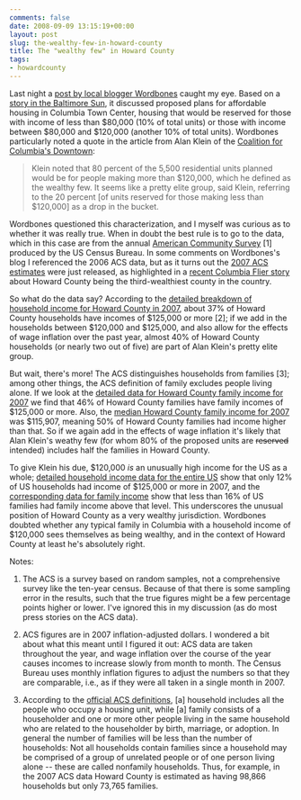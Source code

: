 ```yaml
---
comments: false
date: 2008-09-09 13:15:19+00:00
layout: post
slug: the-wealthy-few-in-howard-county
title: The "wealthy few" in Howard County
tags:
- howardcounty
---
```


Last night a [post by local blogger Wordbones](http://writing-the-wrongs.blogspot.com/2008/09/you-just-cant-make-some-folks-happy.html) caught my eye. Based on a [story in the Baltimore Sun](http://www.baltimoresun.com/news/local/howard/bal-ho.affordable07sep07,0,510826.story), it discussed proposed plans for affordable housing in Columbia Town Center, housing that would be reserved for those with income of less than $80,000 (10% of total units) or those with income between $80,000 and $120,000 (another 10% of total units). Wordbones particularly noted a quote in the article from Alan Klein of the [Coalition for Columbia's Downtown](http://www.coalitionforcolumbiasdowntown.org/):


<blockquote>Klein noted that 80 percent of the 5,500 residential units planned would be for people making more than $120,000, which he defined as the wealthy few. It seems like a pretty elite group, said Klein, referring to the 20 percent [of units reserved for those making less than $120,000] as a drop in the bucket.</blockquote>



Wordbones questioned this characterization, and I myself was curious as to whether it was really true. When in doubt the best rule is to go to the data, which in this case are from the annual [American Community Survey](http://www.census.gov/acs/www/index.html) [1] produced by the US Census Bureau. In some comments on Wordbones's blog I referenced the 2006 ACS data, but as it turns out the [2007 ACS estimates](http://www.census.gov/acs/www/Products/users_guide/2007/index.htm) were just released, as highlighted in a [recent Columbia Flier story](http://www.explorehoward.com/news/11042/howard-remains-states-richest-county/) about Howard County being the third-wealthiest county in the country.

So what do the data say? According to the [detailed breakdown of household income for Howard County in 2007](http://factfinder.census.gov/servlet/DTTable?_bm=y&-context=dt&-ds_name=ACS_2007_1YR_G00_&-mt_name=ACS_2007_1YR_G2000_B19001&-CONTEXT=dt&-tree_id=307&-geo_id=05000US24027&-search_results=01000US&-format=&-_lang=en),  about 37% of Howard County households have incomes of $125,000 or more [2]; if we add in the households between $120,000 and $125,000, and also allow for the effects of wage inflation over the past year, almost 40% of Howard County households (or nearly two out of five) are part of Alan Klein's pretty elite group.

But wait, there's more! The ACS distinguishes households from families [3]; among other things, the ACS definition of family excludes people living alone. If we look at the [detailed data for Howard County family income for 2007](http://factfinder.census.gov/servlet/DTTable?_bm=y&-context=dt&-ds_name=ACS_2007_1YR_G00_&-CONTEXT=dt&-mt_name=ACS_2007_1YR_G2000_B19101&-tree_id=307&-redoLog=false&-geo_id=05000US24027&-search_results=01000US&-format=&-_lang=en) we find that 46% of Howard County families have family incomes of $125,000 or more. Also, the  [median Howard County family income for 2007](http://factfinder.census.gov/servlet/DTTable?_bm=y&-context=dt&-ds_name=ACS_2007_1YR_G00_&-mt_name=ACS_2007_1YR_G2000_B19113&-CONTEXT=dt&-tree_id=307&-geo_id=05000US24027&-search_results=01000US&-format=&-_lang=en) was $115,907, meaning 50% of Howard County families had income higher than that. So if we again add in the effects of wage inflation it's likely that Alan Klein's weathy few (for whom 80% of the proposed units are <del>reserved</del> intended) includes half the families in Howard County.

To give Klein his due, $120,000 _is_ an unusually high income for the US as a whole; [detailed household income data for the entire US](http://factfinder.census.gov/servlet/DTTable?_bm=y&-context=dt&-ds_name=ACS_2007_1YR_G00_&-CONTEXT=dt&-mt_name=ACS_2007_1YR_G2000_B19001&-tree_id=307&-redoLog=false&-geo_id=01000US&-geo_id=NBSP&-search_results=05000US24027&-format=&-_lang=en) show that only 12% of US households had income of $125,000 or more in 2007, and the [corresponding data for family income](http://factfinder.census.gov/servlet/DTTable?_bm=y&-context=dt&-ds_name=ACS_2007_1YR_G00_&-CONTEXT=dt&-mt_name=ACS_2007_1YR_G2000_B19101&-tree_id=307&-redoLog=false&-geo_id=01000US&-geo_id=NBSP&-search_results=05000US24027&-format=&-_lang=en) show that less than 16% of US families had family income above that level. This underscores the unusual position of Howard County as a very wealthy jurisdiction. Wordbones doubted whether any typical family in Columbia with a household income of $120,000 sees themselves as being wealthy, and in the context of Howard County at least he's absolutely right.

Notes:




  1. The ACS is a survey based on random samples, not a comprehensive survey like the ten-year census. Because of that there is some sampling error in the results, such that the true figures might be a few percentage points higher or lower. I've ignored this in my discussion (as do most press stories on the ACS data).


  2. ACS figures are in 2007 inflation-adjusted dollars. I wondered a bit about what this meant until I figured it out: ACS data are taken throughout the year, and wage inflation over the course of the year causes incomes  to increase slowly from month to month. The Census Bureau uses monthly inflation figures to adjust the numbers so that they are comparable, i.e., as if they were all taken in a single month in 2007.


  3. According to the [official ACS definitions](http://www.census.gov/acs/www/Downloads/2007/usedata/Subject_Definitions.pdf), [a] household includes all the people who occupy a housing unit, while [a] family consists of a householder and one or more other people living in the same household who are related to the householder by birth, marriage, or adoption. In general the number of families will be less than the number of households: Not all households contain families since a household may be comprised of a group of unrelated people or of one person living alone -- these are called nonfamily households. Thus, for example, in the 2007 ACS data Howard County is estimated as having 98,866 households but only 73,765 families.



